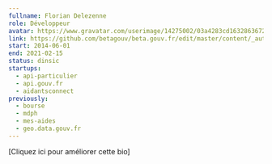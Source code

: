 ```yaml
---
fullname: Florian Delezenne
role: Développeur
avatar: https://www.gravatar.com/userimage/14275002/03a4283cd1632863672a3e249abdb8cb.png?size=512
link: https://github.com/betagouv/beta.gouv.fr/edit/master/content/_authors/florian.delezenne.md
start: 2014-06-01
end: 2021-02-15
status: dinsic
startups:
  - api-particulier
  - api.gouv.fr
  - aidantsconnect
previously:
  - bourse
  - mdph
  - mes-aides
  - geo.data.gouv.fr
---
```


[Cliquez ici pour améliorer cette bio]
